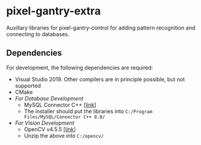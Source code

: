 # pixel-gantry-extra

Auxillary libraries for pixel-gantry-control for adding pattern recognition and connecting to databases.


## Dependencies

For development, the following dependencies are required:

  - Visual Studio 2019. Other compilers are in principle possible, but not supported
  - CMake
  - *For Database Development*
    - MySQL Connector C++ [[link]](https://dev.mysql.com/downloads/connector/cpp/)
    - The installer should put the libraries into `C:/Program Files/MySQL/Connector C++ 8.0/`
  - *For Vision Development*
    - OpenCV v4.5.5 [[link]](https://opencv.org/releases/)
    - Unzip the above into `C:/opencv/`
